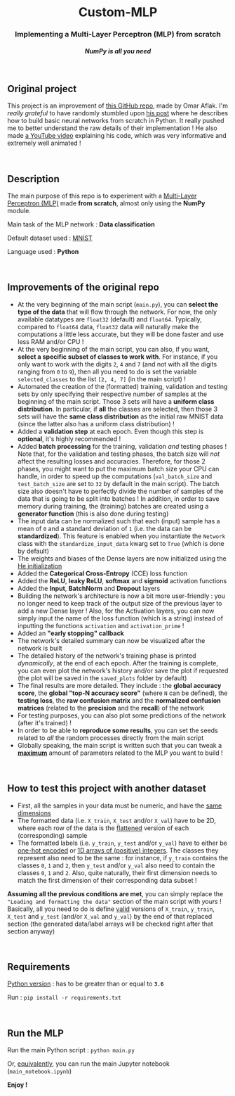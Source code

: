 <center><h1>Custom-MLP</h1></center>
<center><h3>Implementing a Multi-Layer Perceptron (MLP) from scratch</h3></center>
<center><h4><i>NumPy is all you need</i></h4></center>

<br/>

## Original project

This project is an improvement of [this GitHub repo](https://github.com/OmarAflak/Medium-Python-Neural-Network), made by Omar Aflak. I'm *really grateful* to have randomly stumbled upon [his post](https://towardsdatascience.com/math-neural-network-from-scratch-in-python-d6da9f29ce65) where he describes how to build basic neural networks from scratch in Python. It really pushed me to better understand the raw details of their implementation ! He also made [a YouTube video](https://www.youtube.com/watch?v=pauPCy_s0Ok) explaining his code, which was very informative and extremely well animated !

<br/>

## Description

The main purpose of this repo is to experiment with a [Multi-Layer Perceptron (MLP)](https://en.wikipedia.org/wiki/Multilayer_perceptron) made **from scratch**, almost only using the **NumPy** module.

Main task of the MLP network : **Data classification**

Default dataset used : [MNIST](https://en.wikipedia.org/wiki/MNIST_database)

Language used : **Python**

<br/>

## Improvements of the original repo

- At the very beginning of the main script (`main.py`), you can **select the type of the data** that will flow through the network. For now, the only available datatypes are `float32` (default) and `float64`. Typically, compared to `float64` data, `float32` data will naturally make the computations a little less accurate, but they will be done faster and use less RAM and/or CPU !
- At the very beginning of the main script, you can also, if you want, **select a specific subset of classes to work with**. For instance, if you only want to work with the digits `2`, `4` and `7` (and not with all the digits ranging from `0` to `9`), then all you need to do is set the variable `selected_classes` to the list `[2, 4, 7]` (in the main script) !
- Automated the creation of the (formatted) training, validation and testing sets by only specifying their respective number of samples at the beginning of the main script. Those 3 sets will have a **uniform class distribution**. In particular, if **all** the classes are selected, then those 3 sets will have the **same class distribution** as the initial raw MNIST data (since the latter also has a uniform class distribution) !
- Added a **validation step** at each epoch. Even though this step is **optional**, it's highly recommended !
- Added **batch processing** for the training, validation *and* testing phases ! Note that, for the validation and testing phases, the batch size will *not* affect the resulting losses and accuracies. Therefore, for those 2 phases, you might want to put the maximum batch size your CPU can handle, in order to speed up the computations (`val_batch_size` and `test_batch_size` are set to `32` by default in the main script). The batch size also doesn't have to perfectly divide the number of samples of the data that is going to be split into batches ! In addition, in order to save memory during training, the (training) batches are created using a **generator function** (this is also done during testing)
- The input data can be normalized such that each (input) sample has a mean of `0` and a standard deviation of `1` (i.e. the data can be **standardized**). This feature is enabled when you instantiate the `Network` class with the `standardize_input_data` kwarg set to `True` (which is done by default)
- The weights and biases of the Dense layers are now initialized using the [He initialization](https://machinelearningmastery.com/weight-initialization-for-deep-learning-neural-networks/#:~:text=The%20he%20initialization%20method%20is,of%20inputs%20to%20the%20node.)
- Added the **Categorical Cross-Entropy** (CCE) loss function
- Added the **ReLU**, **leaky ReLU**, **softmax** and **sigmoid** activation functions
- Added the **Input**, **BatchNorm** and **Dropout** layers
- Building the network's architecture is now a bit more user-friendly : you no longer need to keep track of the output size of the previous layer to add a new Dense layer ! Also, for the Activation layers, you can now simply input the name of the loss function (which is a string) instead of inputting the functions `activation` and `activation_prime` !
- Added an **"early stopping" callback**
- The network's detailed summary can now be visualized after the network is built
- The detailed history of the network's training phase is printed *dynamically*, at the end of each epoch. After the training is complete, you can even plot the network's history and/or save the plot if requested (the plot will be saved in the `saved_plots` folder by default)
- The final results are more detailed. They include : the **global accuracy score**, the **global "top-N accuracy score"** (where `N` can be defined), the **testing loss**, the **raw confusion matrix** and the **normalized confusion matrices** (related to the **precision** and the **recall**) of the network
- For testing purposes, you can also plot some predictions of the network (after it's trained) !
- In order to be able to **reproduce some results**, you can set the seeds related to *all* the random processes directly from the main script
- Globally speaking, the main script is written such that you can tweak a <ins>**maximum**</ins> amount of parameters related to the MLP you want to build !

<br/>

## How to test this project with another dataset

- First, all the samples in your data must be numeric, and have the <ins>same dimensions</ins>
- The formatted data (i.e. `X_train`, `X_test` and/or `X_val`) have to be 2D, where each row of the data is the <ins>flattened</ins> version of each (corresponding) sample
- The formatted labels (i.e. `y_train`, `y_test` and/or `y_val`) have to either be <ins>one-hot encoded</ins> or <ins>1D arrays of (positive) integers</ins>. The classes they represent also need to be the same : for instance, if `y_train` contains the classes `0`, `1` and `2`, then `y_test` and/or `y_val` also need to contain the classes `0`, `1` and `2`. Also, quite naturally, their first dimension needs to match the first dimension of their corresponding data subset !

**Assuming all the previous conditions are met**, you can simply replace the `"Loading and formatting the data"` section of the main script with *yours* ! Basically, all you need to do is define <ins>valid</ins> versions of `X_train`, `y_train`, `X_test` and `y_test` (and/or `X_val` and `y_val`) by the end of that replaced section (the generated data/label arrays will be checked right after that section anyway)

<br/>

## Requirements

<ins>Python version</ins> : has to be greater than or equal to **`3.6`**

Run : `pip install -r requirements.txt`

<br/>

## Run the MLP

Run the main Python script : `python main.py`

Or, <ins>equivalently</ins>, you can run the main Jupyter notebook (`main_notebook.ipynb`)

**Enjoy !**
